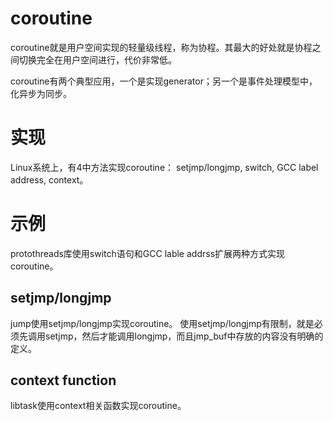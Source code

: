 # coroutine
  coroutine就是用户空间实现的轻量级线程，称为协程。其最大的好处就是协程之间切换完全在用户空间进行，代价非常低。

  coroutine有两个典型应用，一个是实现generator；另一个是事件处理模型中，化异步为同步。

# 实现
  Linux系统上，有4中方法实现coroutine： setjmp/longjmp, switch, GCC label address, context。

# 示例
  protothreads库使用switch语句和GCC lable addrss扩展两种方式实现coroutine。

## setjmp/longjmp
  jump使用setjmp/longjmp实现coroutine。
  使用setjmp/longjmp有限制，就是必须先调用setjmp，然后才能调用longjmp，而且jmp_buf中存放的内容没有明确的定义。

## context function
  libtask使用context相关函数实现coroutine。
  


